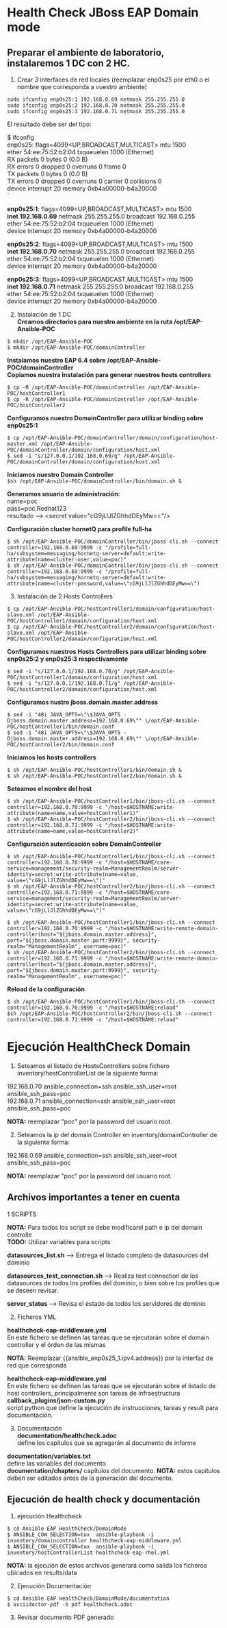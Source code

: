 # Health Check JBoss EAP Domain mode


## Preparar el ambiente de laboratorio, instalaremos 1 DC con 2 HC.

1. Crear 3 interfaces de red locales (reemplazar enp0s25 por eth0 o el nombre que corresponda a vuestro ambiente)
```
sudo ifconfig enp0s25:1 192.168.0.69 netmask 255.255.255.0 
sudo ifconfig enp0s25:2 192.168.0.70 netmask 255.255.255.0 
sudo ifconfig enp0s25:3 192.168.0.71 netmask 255.255.255.0 
```

El resultado debe ser del tipo:

$ ifconfig  
enp0s25: flags=4099<UP,BROADCAST,MULTICAST>  mtu 1500  
        ether 54:ee:75:52:b2:04  txqueuelen 1000  (Ethernet)  
        RX packets 0  bytes 0 (0.0 B)  
        RX errors 0  dropped 0  overruns 0  frame 0  
        TX packets 0  bytes 0 (0.0 B)  
        TX errors 0  dropped 0 overruns 0  carrier 0  collisions 0  
        device interrupt 20  memory 0xb4a00000-b4a20000    
`

**enp0s25:1**: flags=4099<UP,BROADCAST,MULTICAST>  mtu 1500  
        **inet 192.168.0.69**  netmask 255.255.255.0  broadcast 192.168.0.255  
        ether 54:ee:75:52:b2:04  txqueuelen 1000  (Ethernet)  
        device interrupt 20  memory 0xb4a00000-b4a20000    

**enp0s25:2**: flags=4099<UP,BROADCAST,MULTICAST>  mtu 1500  
        **inet 192.168.0.70**  netmask 255.255.255.0  broadcast 192.168.0.255  
        ether 54:ee:75:52:b2:04  txqueuelen 1000  (Ethernet)  
        device interrupt 20  memory 0xb4a00000-b4a20000    

**enp0s25:3**: flags=4099<UP,BROADCAST,MULTICAST>  mtu 1500  
        **inet 192.168.0.71**  netmask 255.255.255.0  broadcast 192.168.0.255  
        ether 54:ee:75:52:b2:04  txqueuelen 1000  (Ethernet)  
        device interrupt 20  memory 0xb4a00000-b4a20000    

2. Instalación de 1 DC  
**Creamos directorios para nuestro ambiente en la ruta /opt/EAP-Ansible-POC**
```
$ mkdir /opt/EAP-Ansible-POC  
$ mkdir /opt/EAP-Ansible-POC/domainController
```


**Instalamos nuestro EAP 6.4 sobre /opt/EAP-Ansible-POC/domainController**  
**Copiamos nuestra instalación para generar nuestros hosts controllers**  
```
$ cp -R /opt/EAP-Ansible-POC/domainController /opt/EAP-Ansible-POC/hostController1  
$ cp -R /opt/EAP-Ansible-POC/domainController /opt/EAP-Ansible-POC/hostController2  
```

**Configuramos nuestro DomainController para utilizar binding sobre enp0s25:1**  
```
$ cp /opt/EAP-Ansible-POC/domainController/domain/configuration/host-master.xml /opt/EAP-Ansible-POC/domainController/domain/configuration/host.xml  
$ sed -i "s/127.0.0.1/192.168.0.69/g" /opt/EAP-Ansible-POC/domainController/domain/configuration/host.xml
```

**Iniciamos nuestro Domain Controller**  
`$sh /opt/EAP-Ansible-POC/domainController/bin/domain.sh &`  

**Generamos usuario de administración:**  
name=poc  
pass=poc.Redhat123   
resultado --> \<secret value="cG9jLlJlZGhhdDEyMw=="/>

**Configuración cluster hornetQ para profile full-ha**  
```
$ sh /opt/EAP-Ansible-POC/domainController/bin/jboss-cli.sh --connect controller=192.168.0.69:9999 -c "/profile=full-ha/subsystem=messaging/hornetq-server=default:write-attribute(name=cluster-user,value=poc)"  
$ sh /opt/EAP-Ansible-POC/domainController/bin/jboss-cli.sh --connect controller=192.168.0.69:9999 -c "/profile=full-ha/subsystem=messaging/hornetq-server=default:write-attribute(name=cluster-password,value=\"cG9jLlJlZGhhdDEyMw==\")
```


3. Instalación de 2 Hosts Controllers  
```
$ cp /opt/EAP-Ansible-POC/hostController1/domain/configuration/host-slave.xml /opt/EAP-Ansible-POC/hostController1/domain/configuration/host.xml  
$ cp /opt/EAP-Ansible-POC/hostController2/domain/configuration/host-slave.xml /opt/EAP-Ansible-POC/hostController2/domain/configuration/host.xml
```

**Configuramos nuestros Hosts Controllers para utilizar binding sobre enp0s25:2 y enp0s25:3 respectivamente**  
```
$ sed -i "s/127.0.0.1/192.168.0.70/g" /opt/EAP-Ansible-POC/hostController1/domain/configuration/host.xml  
$ sed -i "s/127.0.0.1/192.168.0.71/g" /opt/EAP-Ansible-POC/hostController2/domain/configuration/host.xml  
```


**Configuramos nustro jboss.domain.master.address** 
```
$ sed -i "48i JAVA_OPTS=\"\$JAVA_OPTS -Djboss.domain.master.address=192.168.0.69\"" \/opt/EAP-Ansible-POC/hostController1/bin/domain.conf  
$ sed -i "48i JAVA_OPTS=\"\$JAVA_OPTS -Djboss.domain.master.address=192.168.0.69\"" \/opt/EAP-Ansible-POC/hostController2/bin/domain.conf  
```

**Iniciamos los hosts controllers**  
```
$ sh /opt/EAP-Ansible-POC/hostController1/bin/domain.sh &  
$ sh /opt/EAP-Ansible-POC/hostController2/bin/domain.sh &  
```

**Seteamos el nombre del host**
```
$ sh /opt/EAP-Ansible-POC/hostController1/bin/jboss-cli.sh --connect controller=192.168.0.70:9999 -c "/host=$HOSTNAME:write-attribute(name=name,value=hostController1)"  
$ sh /opt/EAP-Ansible-POC/hostController2/bin/jboss-cli.sh --connect controller=192.168.0.71:9999 -c "/host=$HOSTNAME:write-attribute(name=name,value=hostController2)"  
```

**Configuración autenticación sobre DomainController** 
```
$ sh /opt/EAP-Ansible-POC/hostController1/bin/jboss-cli.sh --connect controller=192.168.0.70:9999 -c "/host=$HOSTNAME/core-service=management/security-realm=ManagementRealm/server-identity=secret:write-attribute(name=value, value=\"cG9jLlJlZGhhdDEyMw==\")"  
$ sh /opt/EAP-Ansible-POC/hostController2/bin/jboss-cli.sh --connect controller=192.168.0.71:9999 -c "/host=$HOSTNAME/core-service=management/security-realm=ManagementRealm/server-identity=secret:write-attribute(name=value, value=\"cG9jLlJlZGhhdDEyMw==\")"  
```

```
$ sh /opt/EAP-Ansible-POC/hostController1/bin/jboss-cli.sh --connect controller=192.168.0.70:9999 -c "/host=$HOSTNAME:write-remote-domain-controller(host="${jboss.domain.master.address}", port="${jboss.domain.master.port:9999}", security-realm="ManagementRealm", username=poc)"  
$ sh /opt/EAP-Ansible-POC/hostController2/bin/jboss-cli.sh --connect controller=192.168.0.71:9999 -c "/host=$HOSTNAME:write-remote-domain-controller(host="${jboss.domain.master.address}", port="${jboss.domain.master.port:9999}", security-realm="ManagementRealm", username=poc)"  
```

**Reload de la configuración**  
```
$ sh /opt/EAP-Ansible-POC/hostController1/bin/jboss-cli.sh --connect controller=192.168.0.70:9999 -c "/host=$HOSTNAME:reload"  
$sh /opt/EAP-Ansible-POC/hostController2/bin/jboss-cli.sh --connect controller=192.168.0.71:9999 -c "/host=$HOSTNAME:reload"
```




# Ejecución HealthCheck Domain

1. Seteamos el listado de HostsControllers sobre fichero inventory/hostControllerList de la siguiente forma:  

192.168.0.70 ansible_connection=ssh ansible_ssh_user=root ansible_ssh_pass=poc  
192.168.0.71 ansible_connection=ssh ansible_ssh_user=root ansible_ssh_pass=poc  

**NOTA:** reemplazar "poc" por la password del usuario root.

2. Seteamos la ip del domain Controller en inventory/domainController de la siguiente forma:

192.168.0.69 ansible_connection=ssh ansible_ssh_user=root ansible_ssh_pass=poc

**NOTA:** reemplazar "poc" por la password del usuario root.

## Archivos importantes a tener en cuenta

1 SCRIPTS

**NOTA:** Para todos los script se debe modificarel path e ip del domain controlle  
**TODO:** Utilizar variables para scripts  

**datasources_list.sh** --> Entrega el listado completo de datasources del dominio    

**datasources_test_connection.sh** --> Realiza test connection de los datasources de todos los profiles del dominio, o bien sobre los profiles que se deseen revisar.  

**server_status** --> Revisa el estado de todos los servidores de dominio  

2. Ficheros YML

**healthcheck-eap-middleware.yml**  
En este fichero se definen las tareas que se ejecutarán sobre el domain controller y el órden de las mismas

**NOTA:** Reemplazar {{ansible_enp0s25_1.ipv4.address}} por la interfaz de red que corresponda

**healthcheck-eap-middleware.yml**  
En este fichero se definen las tareas que se ejecutarán sobre el listado de host controllers, principalmente son tareas de infraestructura  
**callback_plugins/json-custom.py**  
script python que define la ejecución de instrucciones, tareas y result para documentación.

3. Documentación  
**documentation/healthcheck.adoc**  
define los capítulos que se agregarán al documento de informe  

**documentation/variables.txt**  
define las variables del documento  
**documentation/chapters/** 
capítulos del documento. 
**NOTA:** estos capítulos deben ser editados antes de la generación del documento.

## Ejecución de health check y documentación

1. ejecución Healthcheck
```
$ cd Ansible EAP HealthCheck/DomainMode  
$ ANSIBLE_COW_SELECTION=tux  ansible-playbook -i inventory/domaincontroller healthcheck-eap-middleware.yml  
$ ANSIBLE_COW_SELECTION=tux  ansible-playbook -i inventory/hostControllerList healthcheck-eap-rhel.yml  
```

**NOTA:** la ejecuión de estos archivos generará como salida los ficheros ubicados en results/data

2. Ejecución Documentación
```
$ cd Ansible EAP HealthCheck/DomainMode/documentation  
$ asciidoctor-pdf -b pdf healthcheck.adoc  
```


3. Revisar documento PDF generado
 












